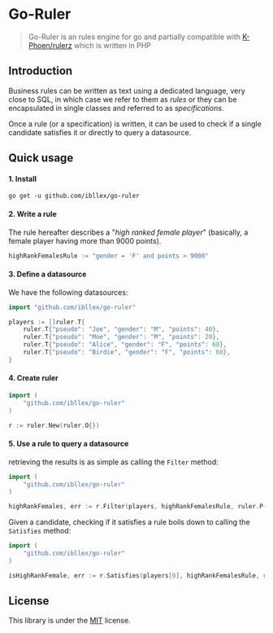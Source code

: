 # Go-Ruler

> Go-Ruler is an rules engine for go and partially compatible with [K-Phoen/rulerz](https://github.com/K-Phoen/rulerz) which is written in PHP

## Introduction

Business rules can be written as text using a dedicated language, very close to SQL, in which case we refer to them as *rules* or they can be encapsulated in single classes and referred to as *specifications*.

Once a rule (or a specification) is written, it can be used to check if a single candidate satisfies it or directly to query a datasource.

## Quick usage

#### 1. Install

```shell
go get -u github.com/ibllex/go-ruler
```

#### 2. Write a rule

The rule hereafter describes a "*high ranked female player*" (basically, a female player having more than 9000 points).

```go
highRankFemalesRule := "gender = 'F' and points > 9000"
```

#### 3. Define a datasource

We have the following datasources:

```go
import "github.com/ibllex/go-ruler"

players := []ruler.T{
	ruler.T{"pseudo": "Joe", "gender": "M", "points": 40},
	ruler.T{"pseudo": "Moe", "gender": "M", "points": 20},
	ruler.T{"pseudo": "Alice", "gender": "F", "points": 60},
	ruler.T{"pseudo": "Birdie", "gender": "F", "points": 60},
}
```

#### 4. Create ruler

```go
import (
	"github.com/ibllex/go-ruler"
)

r := ruler.New(ruler.O{})
```

#### 5. Use a rule to query a datasource

retrieving the results is as simple as calling the `Filter` method:

```go
import (
	"github.com/ibllex/go-ruler"
)

highRankFemales, err := r.Filter(players, highRankFemalesRule, ruler.P{}, ruler.PP{})
```

Given a candidate, checking if it satisfies a rule boils down to calling the `Satisfies` method:

```go
import (
	"github.com/ibllex/go-ruler"
)

isHighRankFemale, err := r.Satisfies(players[0], highRankFemalesRule, ruler.P{}, ruler.PP{})
```

## License

This library is under the [MIT](https://github.com/ibllex/go-ruler/blob/master/LICENSE) license.
